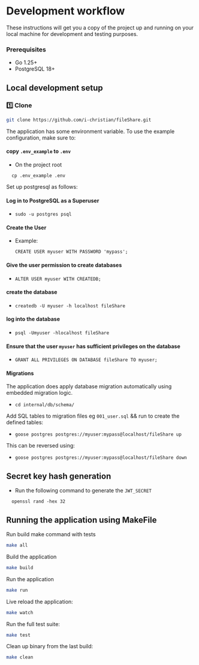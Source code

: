 # Development workflow

These instructions will get you a copy of the project up and running on your local machine for development and testing purposes.

### Prerequisites

* Go 1.25+
* PostgreSQL 18+

## Local development setup
### 1️⃣ Clone

```bash
git clone https://github.com/i-christian/fileShare.git
```

The application has some environment variable. To use the example configuration, make sure to:
#### copy `.env_example` to `.env`
- On the project root
```
  cp .env_example .env
```

Set up postgresql as follows:

#### Log in to PostgreSQL as a Superuser
- ```sudo -u postgres psql```

#### Create the User
- Example: 
  ```
  CREATE USER myuser WITH PASSWORD 'mypass';
  ```

#### Give the user permission to create databases
- ```ALTER USER myuser WITH CREATEDB;```

#### create the database 
- ```
  createdb -U myuser -h localhost fileShare
  ```

#### log into the database
- ```
  psql -Umyuser -hlocalhost fileShare
  ```

#### Ensure that the user `myuser` has sufficient privileges on the database
- ```
  GRANT ALL PRIVILEGES ON DATABASE fileShare TO myuser;
  ```

#### Migrations
The application does apply database migration automatically using embedded migration logic.
  - ```
    cd internal/db/schema/
    ```
Add SQL tables to migration files eg `001_user.sql` && run to create the defined tables: 
  - ```
    goose postgres postgres://myuser:mypass@localhost/fileShare up
    ```

This can be reversed using:
- ```
  goose postgres postgres://myuser:mypass@localhost/fileShare down
  ```

## Secret key hash generation
- Run the following command to generate the `JWT_SECRET`
```
  openssl rand -hex 32
```


## Running the application using MakeFile

Run build make command with tests
```bash
make all
```

Build the application
```bash
make build
```

Run the application
```bash
make run
```

Live reload the application:
```bash
make watch
```

Run the full test suite:
```bash
make test
```

Clean up binary from the last build:
```bash
make clean
```
